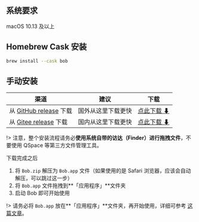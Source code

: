 
## 系统要求

macOS 10.13 及以上

## Homebrew Cask 安装

```bash
brew install --cask bob
```

## 手动安装

| 渠道 | 建议 | 下载 |
| --- | --- | --- |
| 从 [GitHub release](https://github.com/ripperhe/Bob/releases) 下载 | 国外从这里下载更快 | [点此下载 ⬇](https://github.com/ripperhe/Bob/releases/latest/download/Bob.zip) |
| 从 [Gitee release](https://gitee.com/ripperhe/Bob/releases) 下载 | 国内从这里下载更快 | [点此下载 ⬇](https://gitee.com/ripperhe/Bob/attach_files/1011267/download/Bob.zip) |

!> 注意，整个安装流程请务必**使用系统自带的访达（Finder）进行拖拽文件**，不要使用 QSpace 等第三方文件管理工具。

下载完成之后

1. 将 `Bob.zip` 解压为 `Bob.app` 文件（如果使用的是 Safari 浏览器，应该会自动解压，可以跳过这一步）
2. 将 `Bob.app` 文件拖拽到**「应用程序」**文件夹
3. 启动 Bob 即可开始使用

!> 请务必将 `Bob.app` 放在**「应用程序」**文件夹，再开始使用，详细可参考 [这篇文章](faq/move-to-applications.md)。